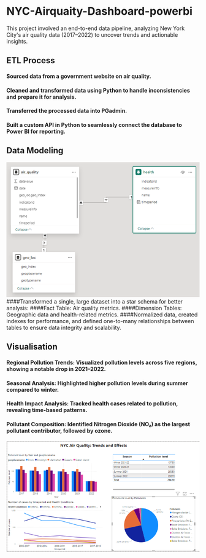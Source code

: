 # NYC-Airquaity-Dashboard-powerbi
This project involved an end-to-end data pipeline, analyzing New York City's air quality data (2017–2022) to uncover trends and actionable insights.
## ETL Process
#### Sourced data from a government website on air quality.
#### Cleaned and transformed data using Python to handle inconsistencies and prepare it for analysis.
#### Transferred the processed data into PGadmin.
#### Built a custom API in Python to seamlessly connect the database to Power BI for reporting.
## Data Modeling
![datamode](https://github.com/rishinawani/NYC-Airquaity-Dashboard-powerbi/blob/main/datamodel.PNG)
####Transformed a single, large dataset into a star schema for better analysis:
####Fact Table: Air quality metrics.
####Dimension Tables: Geographic data and health-related metrics.
####Normalized data, created indexes for performance, and defined one-to-many relationships between tables to ensure data integrity and scalability.
## Visualisation
 #### Regional Pollution Trends: Visualized pollution levels across five regions, showing a notable drop in 2021–2022.
 #### Seasonal Analysis: Highlighted higher pollution levels during summer compared to winter.
 #### Health Impact Analysis: Tracked health cases related to pollution, revealing time-based patterns.
 #### Pollutant Composition: Identified Nitrogen Dioxide (NO₂) as the largest pollutant contributor, followed by ozone.
![dashoard](https://github.com/rishinawani/NYC-Airquaity-Dashboard-powerbi/blob/main/dashoard_y.PNG)



